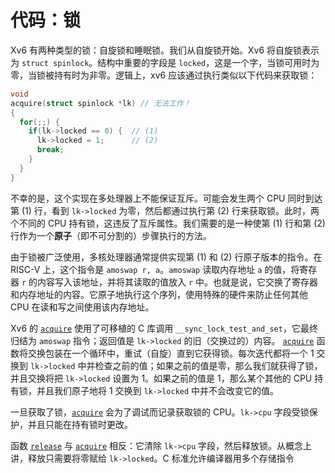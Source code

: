 # 代码：锁

Xv6 有两种类型的锁：自旋锁和睡眠锁。我们从自旋锁开始。Xv6 将自旋锁表示为 `struct spinlock`。结构中重要的字段是 `locked`，这是一个字，当锁可用时为零，当锁被持有时为非零。逻辑上，xv6 应该通过执行类似以下代码来获取锁：


```c
void
acquire(struct spinlock *lk) // 无法工作！
{
  for(;;) {
    if(lk->locked == 0) {  // (1)
      lk->locked = 1;      // (2)
      break;
    }
  }
}

```


不幸的是，这个实现在多处理器上不能保证互斥。可能会发生两个 CPU 同时到达第 (1) 行，看到 `lk->locked` 为零，然后都通过执行第 (2) 行来获取锁。此时，两个不同的 CPU 持有锁，这违反了互斥属性。我们需要的是一种使第 (1) 行和第 (2) 行作为一个**原子**（即不可分割的）步骤执行的方法。

由于锁被广泛使用，多核处理器通常提供实现第 (1) 和 (2) 行原子版本的指令。在 RISC-V 上，这个指令是 `amoswap r, a`。`amoswap` 读取内存地址 `a` 的值，将寄存器 `r` 的内容写入该地址，并将其读取的值放入 `r` 中。也就是说，它交换了寄存器和内存地址的内容。它原子地执行这个序列，使用特殊的硬件来防止任何其他 CPU 在读和写之间使用该内存地址。

Xv6 的 [`acquire`](/source/xv6-riscv/kernel/defs.h.md) 使用了可移植的 C 库调用 `__sync_lock_test_and_set`，它最终归结为 `amoswap` 指令；返回值是 `lk->locked` 的旧（交换过的）内容。 [`acquire`](/source/xv6-riscv/kernel/defs.h.md) 函数将交换包装在一个循环中，重试（自旋）直到它获得锁。每次迭代都将一个 1 交换到 `lk->locked` 中并检查之前的值；如果之前的值是零，那么我们就获得了锁，并且交换将把 `lk->locked` 设置为 1。如果之前的值是 1，那么某个其他的 CPU 持有锁，并且我们原子地将 1 交换到 `lk->locked` 中并不会改变它的值。

一旦获取了锁，[`acquire`](/source/xv6-riscv/kernel/defs.h.md) 会为了调试而记录获取锁的 CPU。`lk->cpu` 字段受锁保护，并且只能在持有锁时更改。

函数 [`release`](/source/xv6-riscv/kernel/defs.h.md) 与 [`acquire`](/source/xv6-riscv/kernel/defs.h.md) 相反：它清除 `lk->cpu` 字段，然后释放锁。从概念上讲，释放只需要将零赋给 `lk->locked`。C 标准允许编译器用多个存储指令